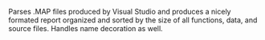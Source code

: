 Parses .MAP files produced by Visual Studio and produces a nicely formated report organized and sorted by the size of all functions, data, and source files.  Handles name decoration as well.